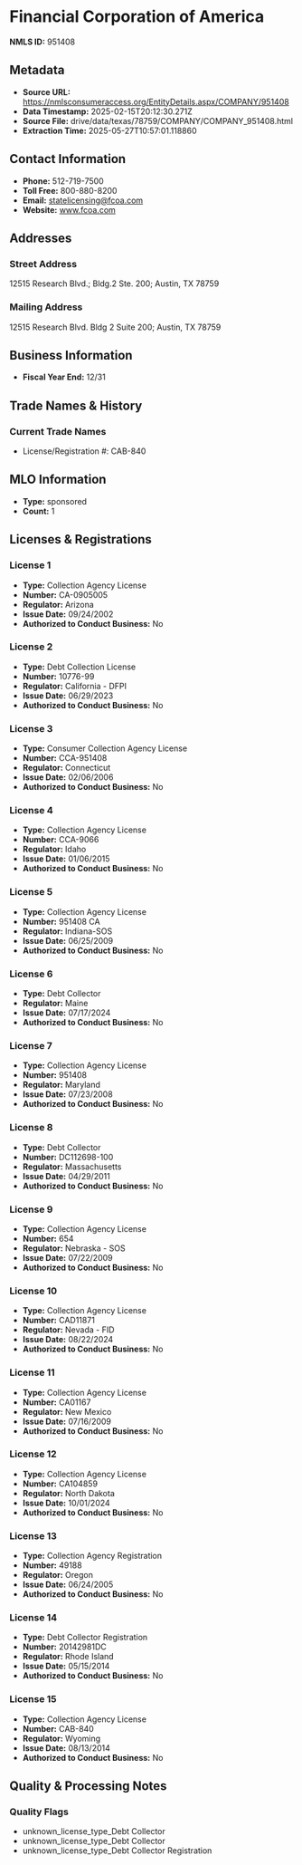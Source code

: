 # Financial Corporation of America

**NMLS ID:** 951408

## Metadata
- **Source URL:** https://nmlsconsumeraccess.org/EntityDetails.aspx/COMPANY/951408
- **Data Timestamp:** 2025-02-15T20:12:30.271Z
- **Source File:** drive/data/texas/78759/COMPANY/COMPANY_951408.html
- **Extraction Time:** 2025-05-27T10:57:01.118860

## Contact Information
- **Phone:** 512-719-7500
- **Toll Free:** 800-880-8200
- **Email:** statelicensing@fcoa.com
- **Website:** www.fcoa.com

## Addresses
### Street Address
12515 Research Blvd.; Bldg.2 Ste. 200; Austin, TX 78759

### Mailing Address
12515 Research Blvd. Bldg 2 Suite 200; Austin, TX 78759

## Business Information
- **Fiscal Year End:** 12/31

## Trade Names & History
### Current Trade Names
- License/Registration #: CAB-840

## MLO Information
- **Type:** sponsored
- **Count:** 1

## Licenses & Registrations

### License 1
- **Type:** Collection Agency License
- **Number:** CA-0905005
- **Regulator:** Arizona
- **Issue Date:** 09/24/2002
- **Authorized to Conduct Business:** No

### License 2
- **Type:** Debt Collection License
- **Number:** 10776-99
- **Regulator:** California - DFPI
- **Issue Date:** 06/29/2023
- **Authorized to Conduct Business:** No

### License 3
- **Type:** Consumer Collection Agency License
- **Number:** CCA-951408
- **Regulator:** Connecticut
- **Issue Date:** 02/06/2006
- **Authorized to Conduct Business:** No

### License 4
- **Type:** Collection Agency License
- **Number:** CCA-9066
- **Regulator:** Idaho
- **Issue Date:** 01/06/2015
- **Authorized to Conduct Business:** No

### License 5
- **Type:** Collection Agency License
- **Number:** 951408 CA
- **Regulator:** Indiana-SOS
- **Issue Date:** 06/25/2009
- **Authorized to Conduct Business:** No

### License 6
- **Type:** Debt Collector
- **Regulator:** Maine
- **Issue Date:** 07/17/2024
- **Authorized to Conduct Business:** No

### License 7
- **Type:** Collection Agency License
- **Number:** 951408
- **Regulator:** Maryland
- **Issue Date:** 07/23/2008
- **Authorized to Conduct Business:** No

### License 8
- **Type:** Debt Collector
- **Number:** DC112698-100
- **Regulator:** Massachusetts
- **Issue Date:** 04/29/2011
- **Authorized to Conduct Business:** No

### License 9
- **Type:** Collection Agency License
- **Number:** 654
- **Regulator:** Nebraska - SOS
- **Issue Date:** 07/22/2009
- **Authorized to Conduct Business:** No

### License 10
- **Type:** Collection Agency License
- **Number:** CAD11871
- **Regulator:** Nevada - FID
- **Issue Date:** 08/22/2024
- **Authorized to Conduct Business:** No

### License 11
- **Type:** Collection Agency License
- **Number:** CA01167
- **Regulator:** New Mexico
- **Issue Date:** 07/16/2009
- **Authorized to Conduct Business:** No

### License 12
- **Type:** Collection Agency License
- **Number:** CA104859
- **Regulator:** North Dakota
- **Issue Date:** 10/01/2024
- **Authorized to Conduct Business:** No

### License 13
- **Type:** Collection Agency Registration
- **Number:** 49188
- **Regulator:** Oregon
- **Issue Date:** 06/24/2005
- **Authorized to Conduct Business:** No

### License 14
- **Type:** Debt Collector Registration
- **Number:** 20142981DC
- **Regulator:** Rhode Island
- **Issue Date:** 05/15/2014
- **Authorized to Conduct Business:** No

### License 15
- **Type:** Collection Agency License
- **Number:** CAB-840
- **Regulator:** Wyoming
- **Issue Date:** 08/13/2014
- **Authorized to Conduct Business:** No

## Quality & Processing Notes
### Quality Flags
- unknown_license_type_Debt Collector
- unknown_license_type_Debt Collector
- unknown_license_type_Debt Collector Registration
